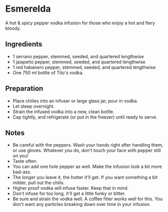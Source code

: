 Esmerelda
===========

A hot & spicy pepper vodka infusion for those who enjoy a hot and fiery bloody.


Ingredients
-----------

* 1 serrano pepper, stemmed, seeded, and quartered lengthwise
* 1 jaiapeño pepper, stemmed, seeded, and quartered lengthwise
* 1 red habanero pepper, stemmed, seeded, and quartered lengthwise
* One 750 ml bottle of Tito's vodka.


Preparation
-----------

* Place chilies into an infuser or large glass jar, pour in vodka.
* Let steep overnight.
* Strain the infused vodka into a new, clean bottle.
* Cap tightly, and refrigerate (or put in the freezer) until ready to serve.


Notes
-----------

* Be careful with the peppers. Wash your hands right after handling them, or use gloves. Whatever you do, don't touch your face with pepper still on you!
* Taste often.
* You can add one hole pepper as well. Make the infusion look a bit more bad-ass.
* The longer you leave it, the hotter it'll get. If you want something a bit milder, pull out the chilis.
* Higher proof vodka will infuse faster. Keep that in mind.
* Don't infuse for too long, it'll get a little funky or bitter.
* Be sure and strain the vodka well. A coffee fitler works well for this. You don't want any particles breaking down over time in your infusion.
